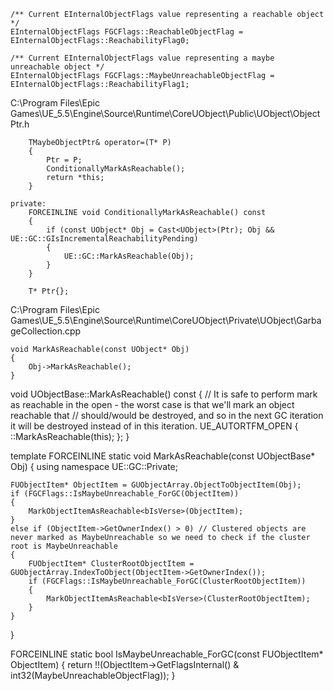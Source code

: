 	/** Current EInternalObjectFlags value representing a reachable object */
	EInternalObjectFlags FGCFlags::ReachableObjectFlag = EInternalObjectFlags::ReachabilityFlag0;

	/** Current EInternalObjectFlags value representing a maybe unreachable object */
	EInternalObjectFlags FGCFlags::MaybeUnreachableObjectFlag = EInternalObjectFlags::ReachabilityFlag1;

C:\Program Files\Epic Games\UE_5.5\Engine\Source\Runtime\CoreUObject\Public\UObject\ObjectPtr.h

		TMaybeObjectPtr& operator=(T* P)
		{
			Ptr = P;
			ConditionallyMarkAsReachable();
			return *this;
		}

	private:
		FORCEINLINE void ConditionallyMarkAsReachable() const
		{
			if (const UObject* Obj = Cast<UObject>(Ptr); Obj && UE::GC::GIsIncrementalReachabilityPending)
			{
				UE::GC::MarkAsReachable(Obj);
			}
		}

		T* Ptr{};

C:\Program Files\Epic Games\UE_5.5\Engine\Source\Runtime\CoreUObject\Private\UObject\GarbageCollection.cpp

	void MarkAsReachable(const UObject* Obj)
	{
		Obj->MarkAsReachable();
	}



void UObjectBase::MarkAsReachable() const
{
	// It is safe to perform mark as reachable in the open - the worst case is that we'll mark an object reachable that
	// should/would be destroyed, and so in the next GC iteration it will be destroyed instead of in this iteration.
	UE_AUTORTFM_OPEN
	{
		::MarkAsReachable<false>(this);
	};
}


template <bool bIsVerse>
FORCEINLINE static void MarkAsReachable(const UObjectBase* Obj)
{
	using namespace UE::GC::Private;

	FUObjectItem* ObjectItem = GUObjectArray.ObjectToObjectItem(Obj);
	if (FGCFlags::IsMaybeUnreachable_ForGC(ObjectItem))
	{
		MarkObjectItemAsReachable<bIsVerse>(ObjectItem);
	}
	else if (ObjectItem->GetOwnerIndex() > 0) // Clustered objects are never marked as MaybeUnreachable so we need to check if the cluster root is MaybeUnreachable
	{
		FUObjectItem* ClusterRootObjectItem = GUObjectArray.IndexToObject(ObjectItem->GetOwnerIndex());
		if (FGCFlags::IsMaybeUnreachable_ForGC(ClusterRootObjectItem))
		{
			MarkObjectItemAsReachable<bIsVerse>(ClusterRootObjectItem);
		}
	}
}



FORCEINLINE static bool IsMaybeUnreachable_ForGC(const FUObjectItem* ObjectItem)
{
	return !!(ObjectItem->GetFlagsInternal() & int32(MaybeUnreachableObjectFlag));
}
